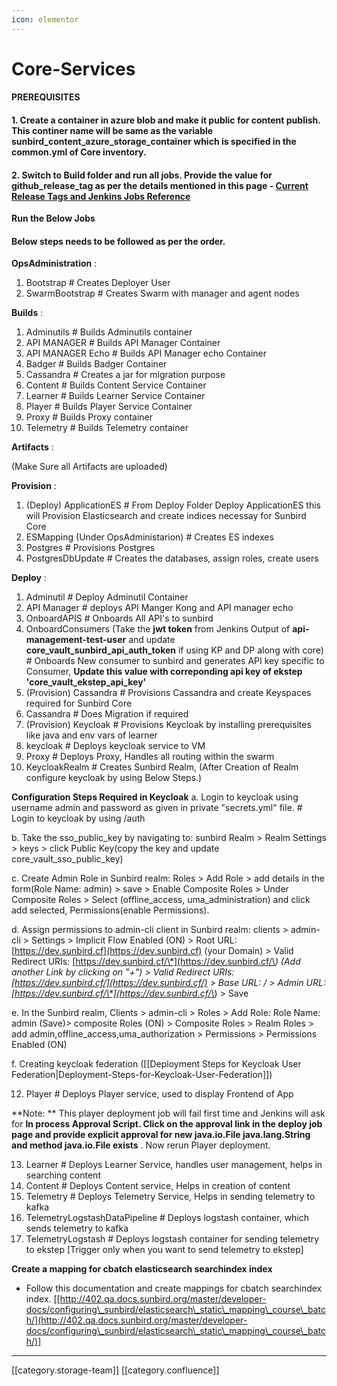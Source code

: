 ```yaml
---
icon: elementor
---
```


# Core-Services

#### PREREQUISITES

#### 1. Create a container in azure blob and make it public for content publish. This continer name will be same as the variable **sunbird\_content\_azure\_storage\_container** which is specified in the common.yml of Core inventory.

#### 2. Switch to Build folder and run all jobs. Provide the value for **github\_release\_tag** as per the details mentioned in this page - [Current Release Tags and Jenkins Jobs Reference](https://project-sunbird.atlassian.net/wiki/spaces/DevOps/pages/1025376293/Current+Release+Tags+and+Jenkins+Jobs+Reference)

**Run the Below Jobs**

#### Below steps needs to be followed as per the order.

**OpsAdministration** :

1. Bootstrap # Creates Deployer User
2. SwarmBootstrap # Creates Swarm with manager and agent nodes

**Builds** :

1. Adminutils # Builds Adminutils container
2. API MANAGER # Builds API Manager Container
3. API MANAGER Echo # Builds API Manager echo Container
4. Badger # Builds Badger Container
5. Cassandra # Creates a jar for migration purpose
6. Content # Builds Content Service Container
7. Learner # Builds Learner Service Container
8. Player # Builds Player Service Container
9. Proxy # Builds Proxy container
10. Telemetry # Builds Telemetry container

**Artifacts** :

(Make Sure all Artifacts are uploaded)

**Provision** :

1. (Deploy) ApplicationES # From Deploy Folder Deploy ApplicationES this will Provision Elasticsearch and create indices necessay for Sunbird Core
2. ESMapping (Under OpsAdministarion) # Creates ES indexes
3. Postgres # Provisions Postgres
4. PostgresDbUpdate # Creates the databases, assign roles, create users

**Deploy** :

1. Adminutil # Deploy Adminutil Container
2. API Manager # deploys API Manger Kong and API manager echo
3. OnboardAPIS # Onboards All API's to sunbird
4. OnboardConsumers (Take the **jwt token** from Jenkins Output of **api-management-test-user** and update **core\_vault\_sunbird\_api\_auth\_token** if using KP and DP along with core) # Onboards New consumer to sunbird and generates API key specific to Consumer, **Update this value with correponding api key of ekstep 'core\_vault\_ekstep\_api\_key'**
5. (Provision) Cassandra # Provisions Cassandra and create Keyspaces required for Sunbird Core
6. Cassandra # Does Migration if required
7. (Provision) Keycloak # Provisions Keycloak by installing prerequisites like java and env vars of learner
8. keycloak # Deploys keycloak service to VM
9. Proxy # Deploys Proxy, Handles all routing within the swarm
10. KeycloakRealm # Creates Sunbird Realm, (After Creation of Realm configure keycloak by using Below Steps.)

**Configuration Steps Required in Keycloak** a. Login to keycloak using username admin and password as given in private "secrets.yml" file. # Login to keycloak by using /auth

b. Take the sso\_public\_key by navigating to: sunbird Realm > Realm Settings > keys > click Public Key(copy the key and update core\_vault\_sso\_public\_key)

c. Create Admin Role in Sunbird realm: Roles > Add Role > add details in the form(Role Name: admin) > save > Enable Composite Roles > Under Composite Roles > Select (offline\_access, uma\_administration) and click add selected, Permissions(enable Permissions).

d. Assign permissions to admin-cli client in Sunbird realm: clients > admin-cli > Settings > Implicit Flow Enabled (ON) > Root URL: [https://dev.sunbird.cf](https://dev.sunbird.cf) (your Domain) > Valid Redirect URIs: [https://dev.sunbird.cf/\*](https://dev.sunbird.cf/\*) (Add another Link by clicking on "+") > Valid Redirect URIs: [https://dev.sunbird.cf/](https://dev.sunbird.cf/) > Base URL: / > Admin URL: [https://dev.sunbird.cf/\*](https://dev.sunbird.cf/\*) > Save

e. In the Sunbird realm, Clients > admin-cli > Roles > Add Role: Role Name: admin (Save)> composite Roles (ON) > Composite Roles > Realm Roles > add admin,offline\_access,uma\_authorization > Permissions > Permissions Enabled (ON)

f. Creating keycloak federation (\[\[Deployment Steps for Keycloak User Federation|Deployment-Steps-for-Keycloak-User-Federation]])

12. Player # Deploys Player service, used to display Frontend of App

\*\*Note: \*\* This player deployment job will fail first time and Jenkins will ask for **In process Approval Script. Click on the approval link in the deploy job page and provide explicit approval for new java.io.File java.lang.String and method java.io.File exists** . Now rerun Player deployment.

13. Learner # Deploys Learner Service, handles user management, helps in searching content
14. Content # Deploys Content service, Helps in creation of content
15. Telemetry # Deploys Telemetry Service, Helps in sending telemetry to kafka
16. TelemetryLogstashDataPipeline # Deploys logstash container, which sends telemetry to kafka
17. TelemetryLogstash # Deploys logstash container for sending telemetry to ekstep \[Trigger only when you want to send telemetry to ekstep]

**Create a mapping for cbatch elasticsearch searchindex index**

* Follow this documentation and create mappings for cbatch searchindex index. \[[http://402.qa.docs.sunbird.org/master/developer-docs/configuring\_sunbird/elasticsearch\_static\_mapping\_course\_batch/](http://402.qa.docs.sunbird.org/master/developer-docs/configuring\_sunbird/elasticsearch\_static\_mapping\_course\_batch/)]

***

\[\[category.storage-team]] \[\[category.confluence]]
